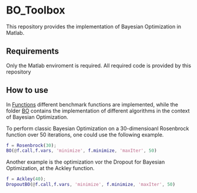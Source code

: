# BO_Toolbox

This repository provides the implementation of Bayesian Optimization in Matlab.

## Requirements
Only the Matlab enviroment is required. All required code is provided by this repository

## How to use
In [Functions](https://github.com/NRottmann/BO_Toolbox/tree/master/Functions) different benchmark functions are implemented, while the folder [BO](https://github.com/NRottmann/BO_Toolbox/tree/master/BO) contains the implementation of different algorithms in the context of Bayesian Optimization.

To perform classic Bayesian Optimization on a 30-dimensioanl Rosenbrock function over 50 iterations, one could use the following example.

```matlab
f = Rosenbrock(30);
BO(@f.call,f.vars, 'minimize', f.minimize, 'maxIter', 50)
```

Another example is the optimization vor the Dropout for Bayesian Optimization, at the Ackley function.
```matlab
f = Ackley(40);
DropoutBO(@f.call,f.vars, 'minimize', f.minimize, 'maxIter', 50)
```
